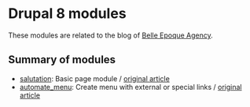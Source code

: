 # Drupal 8 modules

These modules are related to the blog of [Belle Epoque Agency](http://horlogerie.agence-belle-epoque.fr/categorie/developpement).

## Summary of modules

* [salutation](salutation): Basic page module / [original article](http://horlogerie.agence-belle-epoque.fr/drupal8-autopsie-dun-module-de-creation-de-page)
* [automate_menu](automate_menu): Create menu with external or special links / [original article](http://horlogerie.agence-belle-epoque.fr/drupal-8-comment-creer-menus-liens-externes-peu-code)
